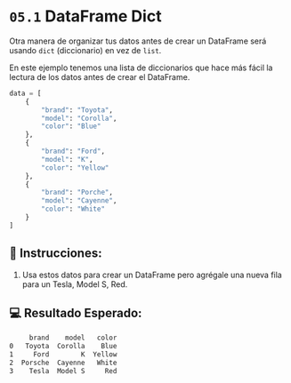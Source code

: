 # `05.1` DataFrame Dict

Otra manera de organizar tus datos antes de crear un DataFrame será usando `dict` (diccionario) en vez de `list`.

En este ejemplo tenemos una lista de diccionarios que hace más fácil la lectura de los datos antes de crear el DataFrame.

```python
data = [
    { 
        "brand": "Toyota", 
        "model": "Corolla",
        "color": "Blue"
    },
    {
        "brand": "Ford", 
        "model": "K",
        "color": "Yellow"
    },
    {
        "brand": "Porche", 
        "model": "Cayenne",
        "color": "White"
    }
]
```

## 📝 Instrucciones: 

1. Usa estos datos para crear un DataFrame pero agrégale una nueva fila para un Tesla, Model S, Red. 

## 💻 Resultado Esperado:

```bash
     brand    model   color
0   Toyota  Corolla    Blue
1     Ford        K  Yellow
2  Porsche  Cayenne   White
3    Tesla  Model S     Red
```

